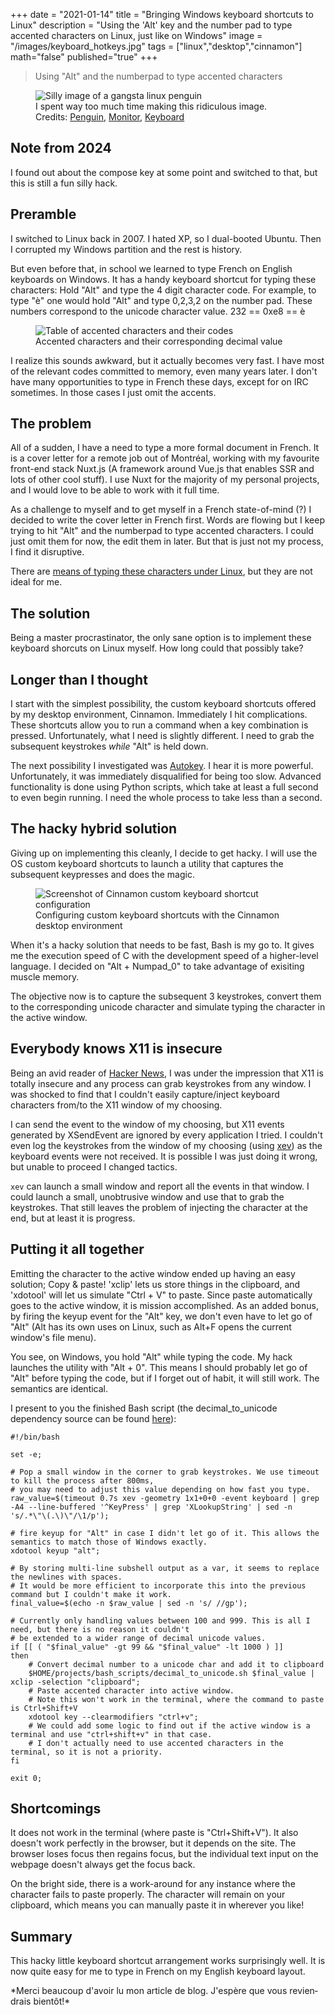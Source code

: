 +++
date = "2021-01-14"
title = "Bringing Windows keyboard shortcuts to Linux"
description = "Using the 'Alt' key and the number pad to type accented characters on Linux, just like on Windows"
image = "/images/keyboard_hotkeys.jpg"
tags = ["linux","desktop","cinnamon"]
math="false"
published="true"
+++

> Using "Alt" and the numberpad to type accented characters

<figure class="blog-figure">
  <img src="/images/keyboard_hotkeys.jpg" alt="Silly image of a gangsta linux penguin"/>
  <figcaption>
    I spent way too much time making this ridiculous image.
Credits: <a href="https://pixabay.com/users/clker-free-vector-images-3736/" target="_blank" rel="noopener">Penguin</a>,
<a href="https://pixabay.com/users/coxinhafotos-3726685/" target="_blank" rel="noopener">Monitor</a>,
<a href="https://pixabay.com/users/schmidsi-104144/" target="_blank" rel="noopener">Keyboard</a>
  </figcaption>
</figure>

## Note from 2024

I found out about the compose key at some point and switched to that, but this is still a fun silly hack.

## Preramble

I switched to Linux back in 2007. I hated XP, so I dual-booted Ubuntu. Then I corrupted my Windows partition and the rest is history.

But even before that, in school we learned to type French on English keyboards on Windows. It has a handy keyboard shortcut for typing these characters: Hold "Alt" and type the 4 digit character code. For example, to type "è" one would hold "Alt" and type 0,2,3,2 on the number pad. These numbers correspond to the unicode character value. 232 == 0xe8 == è

<figure class="blog-figure">
  <img src="/images/accents.png" alt="Table of accented characters and their codes"/>
  <figcaption>
    Accented characters and their corresponding decimal value
  </figcaption>
</figure>

I realize this sounds awkward, but it actually becomes very fast. I have most of the relevant codes committed to memory, even many years later. I don't have many opportunities to type in French these days, except for on IRC sometimes. In those cases I just omit the accents.

## The problem

All of a sudden, I have a need to type a more formal document in French. It is a cover letter for a remote job out of Montréal, working with my favourite front-end stack Nuxt.js (A framework around Vue.js that enables SSR and lots of other cool stuff). I use Nuxt for the majority of my personal projects, and I would love to be able to work with it full time.

As a challenge to myself and to get myself in a French state-of-mind (?) I decided to write the cover letter in French first. Words are flowing but I keep trying to hit "Alt" and the numberpad to type accented characters. I could just omit them for now, the edit them in later. But that is just not my process, I find it disruptive.

There are [means of typing these characters under Linux](https://wiki.linuxquestions.org/wiki/Accented_Characters), but they are not ideal for me.

## The solution

Being a master procrastinator, the only sane option is to implement these keyboard shorcuts on Linux myself. How long could that possibly take?

## Longer than I thought

I start with the simplest possibility, the custom keyboard shortcuts offered by my desktop environment, Cinnamon. Immediately I hit complications. These shortcuts allow you to run a command when a key combination is pressed. Unfortunately, what I need is slightly different. I need to grab the subsequent keystrokes *while* "Alt" is held down.

The next possibility I investigated was [Autokey](https://github.com/autokey/autokey). I hear it is more powerful. Unfortunately, it was immediately disqualified for being too slow. Advanced functionality is done using Python scripts, which take at least a full second to even begin running. I need the whole process to take less than a second.

## The hacky hybrid solution

Giving up on implementing this cleanly, I decide to get hacky. I will use the OS custom keyboard shortcuts to launch a utility that captures the subsequent keypresses and does the magic.

<figure class="blog-figure">
  <img src="/images/cinnamon_shortcuts.png" alt="Screenshot of Cinnamon custom keyboard shortcut configuration"/>
  <figcaption>
    Configuring custom keyboard shortcuts with the Cinnamon desktop environment
  </figcaption>
</figure>

When it's a hacky solution that needs to be fast, Bash is my go to. It gives me the execution speed of C with the development speed of a higher-level language. I decided on "Alt + Numpad_0" to take advantage of exisiting muscle memory.

The objective now is to capture the subsequent 3 keystrokes, convert them to the corresponding unicode character and simulate typing the character in the active window.

## Everybody knows X11 is insecure

Being an avid reader of [Hacker News](https://news.ycombinator.com), I was under the impression that X11 is totally insecure and any process can grab keystrokes from any window. I was shocked to find that I couldn't easily capture/inject keyboard characters from/to the X11 window of my choosing.

I can send the event to the window of my choosing, but X11 events generated by XSendEvent are ignored by every application I tried. I couldn't even log the keystrokes from the window of my choosing (using [xev](https://linux.die.net/man/1/xev)) as the keyboard events were not received. It is possible I was just doing it wrong, but unable to proceed I changed tactics.

`xev` can launch a small window and report all the events in that window. I could launch a small, unobtrusive window and use that to grab the keystrokes. That still leaves the problem of injecting the character at the end, but at least it is progress.

## Putting it all together

Emitting the character to the active window ended up having an easy solution; Copy & paste! 'xclip' lets us store things in the clipboard, and 'xdotool' will let us simulate "Ctrl + V" to paste. Since paste automatically goes to the active window, it is mission accomplished. As an added bonus, by firing the keyup event for the "Alt" key, we don't even have to let go of "Alt" (Alt has its own uses on Linux, such as Alt+F opens the current window's file menu).

You see, on Windows, you hold "Alt" while typing the code. My hack launches the utility with "Alt + 0". This means I should probably let go of "Alt" before typing the code, but if I forget out of habit, it will still work. The semantics are identical.

I present to you the finished Bash script (the decimal\_to\_unicode dependency source can be found [here](https://github.com/jeremy21212121/decimal-to-unicode)):


```shell
#!/bin/bash 

set -e;

# Pop a small window in the corner to grab keystrokes. We use timeout to kill the process after 800ms,
# you may need to adjust this value depending on how fast you type.
raw_value=$(timeout 0.7s xev -geometry 1x1+0+0 -event keyboard | grep -A4 --line-buffered '^KeyPress' | grep 'XLookupString' | sed -n 's/.*\"\(.\)\"/\1/p');

# fire keyup for "Alt" in case I didn't let go of it. This allows the semantics to match those of Windows exactly.
xdotool keyup "alt";

# By storing multi-line subshell output as a var, it seems to replace the newlines with spaces.
# It would be more efficient to incorporate this into the previous command but I couldn't make it work.
final_value=$(echo -n $raw_value | sed -n 's/ //gp');

# Currently only handling values between 100 and 999. This is all I need, but there is no reason it couldn't
# be extended to a wider range of decimal unicode values.
if [[ ( "$final_value" -gt 99 && "$final_value" -lt 1000 ) ]]
then
	# Convert decimal number to a unicode char and add it to clipboard
	$HOME/projects/bash_scripts/decimal_to_unicode.sh $final_value | xclip -selection "clipboard";
	# Paste accented character into active window.
	# Note this won't work in the terminal, where the command to paste is Ctrl+Shift+V
	xdotool key --clearmodifiers "ctrl+v";
	# We could add some logic to find out if the active window is a terminal and use "ctrl+shift+v" in that case.
	# I don't actually need to use accented characters in the terminal, so it is not a priority.
fi

exit 0;
```

## Shortcomings

It does not work in the terminal (where paste is "Ctrl+Shift+V"). It also doesn't work perfectly in the browser, but it depends on the site. The browser loses focus then regains focus, but the individual text input on the webpage doesn't always get the focus back.

On the bright side, there is a work-around for any instance where the character fails to paste properly. The character will remain on your clipboard, which means you can manually paste it in wherever you like!

## Summary

This hacky little keyboard shortcut arrangement works surprisingly well. It is now quite easy for me to type in French on my English keyboard layout.

<span lang="fr-CA">
*Merci beaucoup d'avoir lu mon article de blog. J'espère que vous reviendrais bientôt!*
</span>

